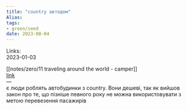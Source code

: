 ```yaml
---
title: "country автодом"
Alias: 
tags:
- green/seed
date: 2023-08-04
---
```

Links:  
2023-01-03  

[[notes/zero/11 traveling around the world - camper]]  
[link](https://www.google.com/search?q=country+%D0%B0%D0%B2%D1%82%D0%BE%D0%B4%D0%BE%D0%BC&newwindow=1&source=lnms&tbm=isch&sa=X&ved=2ahUKEwiKy5vJ_av8AhXPtYsKHRGBDKEQ_AUoAXoECAEQAw&biw=1920&bih=947&dpr=1  )  
—  
є люди роблять автобудинки з country. Вони дешеві, так як вийшов закон про те, що пізніше певного року не можна використовувати з метою перевезення пасажирів


